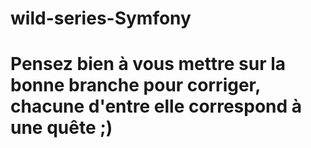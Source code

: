 # wild-series-Symfony

# Pensez bien à vous mettre sur la bonne branche pour corriger, chacune d'entre elle correspond à une quête ;) #
